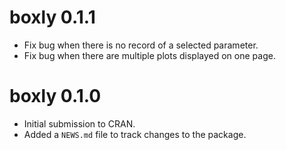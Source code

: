 # boxly 0.1.1

- Fix bug when there is no record of a selected parameter.
- Fix bug when there are multiple plots displayed on one page.

# boxly 0.1.0

- Initial submission to CRAN.
- Added a `NEWS.md` file to track changes to the package.
